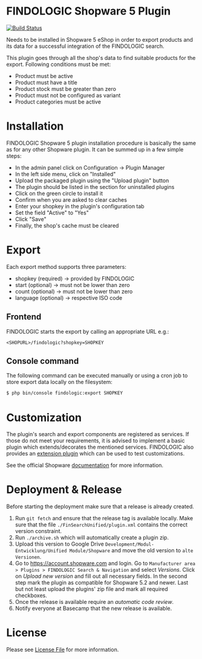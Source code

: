 # FINDOLOGIC Shopware 5 Plugin
[![Build Status](https://travis-ci.org/findologic/plugin-shopware-5.svg?branch=master)](https://travis-ci.org/findologic/plugin-shopware-5)

Needs to be installed in Shopware 5 eShop in order to export products and its data for a successful integration of the
FINDOLOGIC search.

This plugin goes through all the shop's data to find suitable products for the export. Following conditions must be met:
* Product must be active
* Product must have a title
* Product stock must be greater than zero
* Product must not be configured as variant
* Product categories must be active

# Installation
FINDOLOGIC Shopware 5 plugin installation procedure is basically the same as for any other Shopware plugin. It can be
summed up in a few simple steps:
* In the admin panel click on Configuration → Plugin Manager
* In the left side menu, click on "Installed"
* Upload the packaged plugin using the "Upload plugin" button
* The plugin should be listed in the section for uninstalled plugins
* Click on the green circle to install it
* Confirm when you are asked to clear caches
* Enter your shopkey in the plugin's configuration tab
* Set the field "Active" to "Yes"
* Click "Save"
* Finally, the shop's cache must be cleared

# Export
Each export method supports three parameters:
* shopkey (required) → provided by FINDOLOGIC
* start (optional) → must not be lower than zero
* count (optional) → must not be lower than zero
* language (optional) → respective ISO code

## Frontend
FINDOLOGIC starts the export by calling an appropriate URL e.g.:
```url
<SHOPURL>/findologic?shopkey=SHOPKEY
```

## Console command
The following command can be executed manually or using a cron job to store export data locally on the filesystem:
```bash
$ php bin/console findologic:export SHOPKEY
```

# Customization
The plugin's search and export components are registered as services. If those do not meet your requirements, it is
advised to implement a basic plugin which extends/decorates the mentioned services.
FINDOLOGIC also provides an [extension plugin](https://github.com/findologic/extend-shopware-unified) which can be used
to test customizations.

See the official Shopware [documentation](https://developers.shopware.com/developers-guide/plugin-extension-by-plugin/) for more information.

# Deployment & Release
Before starting the deployment make sure that a release is already created.

1. Run `git fetch` and ensure that the release tag is available locally. Make sure
 that the file `./FinSearchUnified/plugin.xml` contains the correct version constraint.
1. Run `./archive.sh` which will automatically create a plugin zip.
1. Upload this version to Google Drive `Development/Modul-Entwicklung/Unified Module/Shopware` and move the old
 version to `alte Versionen`.
1. Go to https://account.shopware.com and login. Go to
 `Manufacturer area > Plugins > FINDOLOGIC Search & Navigation` and select *Versions*. Click
 on *Upload new version* and fill out all necessary fields. In the second step mark the plugin as compatible
 for Shopware 5.2 and newer. Last but not least upload the plugins' zip file and mark all
 required checkboxes.
1. Once the release is available require an *automatic code review*.
1. Notify everyone at Basecamp that the new release is available.

# License
Please see [License File](LICENSE) for more information.
